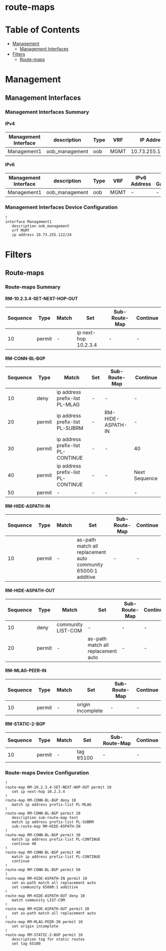 # route-maps
# Table of Contents

- [Management](#management)
  - [Management Interfaces](#management-interfaces)
- [Filters](#filters)
  - [Route-maps](#route-maps)

# Management

## Management Interfaces

### Management Interfaces Summary

#### IPv4

| Management Interface | description | Type | VRF | IP Address | Gateway |
| -------------------- | ----------- | ---- | --- | ---------- | ------- |
| Management1 | oob_management | oob | MGMT | 10.73.255.122/24 | 10.73.255.2 |

#### IPv6

| Management Interface | description | Type | VRF | IPv6 Address | IPv6 Gateway |
| -------------------- | ----------- | ---- | --- | ------------ | ------------ |
| Management1 | oob_management | oob | MGMT | - | - |

### Management Interfaces Device Configuration

```eos
!
interface Management1
   description oob_management
   vrf MGMT
   ip address 10.73.255.122/24
```

# Filters

## Route-maps

### Route-maps Summary

#### RM-10.2.3.4-SET-NEXT-HOP-OUT

| Sequence | Type | Match | Set | Sub-Route-Map | Continue |
| -------- | ---- | ----- | --- | ------------- | -------- |
| 10 | permit | - | ip next-hop 10.2.3.4 | - | - |

#### RM-CONN-BL-BGP

| Sequence | Type | Match | Set | Sub-Route-Map | Continue |
| -------- | ---- | ----- | --- | ------------- | -------- |
| 10 | deny | ip address prefix-list PL-MLAG | - | - | - |
| 20 | permit | ip address prefix-list PL-SUBRM | - | RM-HIDE-ASPATH-IN | - |
| 30 | permit | ip address prefix-list PL-CONTINUE | - | - | 40 |
| 40 | permit | ip address prefix-list PL-CONTINUE | - | - | Next Sequence |
| 50 | permit | - | - | - | - |

#### RM-HIDE-ASPATH-IN

| Sequence | Type | Match | Set | Sub-Route-Map | Continue |
| -------- | ---- | ----- | --- | ------------- | -------- |
| 10 | permit | - | as-path match all replacement auto<br>community 65000:1 additive | - | - |

#### RM-HIDE-ASPATH-OUT

| Sequence | Type | Match | Set | Sub-Route-Map | Continue |
| -------- | ---- | ----- | --- | ------------- | -------- |
| 10 | deny | community LIST-COM | - | - | - |
| 20 | permit | - | as-path match all replacement auto | - | - |

#### RM-MLAG-PEER-IN

| Sequence | Type | Match | Set | Sub-Route-Map | Continue |
| -------- | ---- | ----- | --- | ------------- | -------- |
| 10 | permit | - | origin incomplete | - | - |

#### RM-STATIC-2-BGP

| Sequence | Type | Match | Set | Sub-Route-Map | Continue |
| -------- | ---- | ----- | --- | ------------- | -------- |
| 10 | permit | - | tag 65100 | - | - |

### Route-maps Device Configuration

```eos
!
route-map RM-10.2.3.4-SET-NEXT-HOP-OUT permit 10
   set ip next-hop 10.2.3.4
!
route-map RM-CONN-BL-BGP deny 10
   match ip address prefix-list PL-MLAG
!
route-map RM-CONN-BL-BGP permit 20
   description sub-route-map test
   match ip address prefix-list PL-SUBRM
   sub-route-map RM-HIDE-ASPATH-IN
!
route-map RM-CONN-BL-BGP permit 30
   match ip address prefix-list PL-CONTINUE
   continue 40
!
route-map RM-CONN-BL-BGP permit 40
   match ip address prefix-list PL-CONTINUE
   continue
!
route-map RM-CONN-BL-BGP permit 50
!
route-map RM-HIDE-ASPATH-IN permit 10
   set as-path match all replacement auto
   set community 65000:1 additive
!
route-map RM-HIDE-ASPATH-OUT deny 10
   match community LIST-COM
!
route-map RM-HIDE-ASPATH-OUT permit 20
   set as-path match all replacement auto
!
route-map RM-MLAG-PEER-IN permit 10
   set origin incomplete
!
route-map RM-STATIC-2-BGP permit 10
   description tag for static routes
   set tag 65100
```

